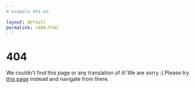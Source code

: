 ```yaml
---
# example 404.md

layout: default
permalink: /404.html
---
```


# 404

We couldn't find this page or any translation of it! We are sorry :( Please try [this page](/en/hr-global) instead and navigate from there.
